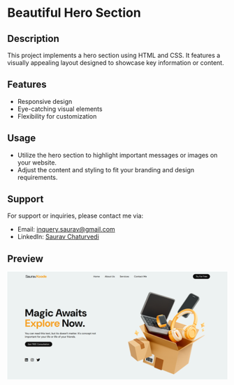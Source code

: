 # Beautiful Hero Section

## Description
This project implements a hero section using HTML and CSS. It features a visually appealing layout designed to showcase key information or content.

## Features
- Responsive design
- Eye-catching visual elements
- Flexibility for customization

## Usage
- Utilize the hero section to highlight important messages or images on your website.
- Adjust the content and styling to fit your branding and design requirements.

## Support
For support or inquiries, please contact me via:
- Email: inquery.saurav@gmail.com
- LinkedIn: [Saurav Chaturvedi](https://www.linkedin.com/in/isaurav/)

## Preview
![Hero Section Preview](assets/img/preview.png)
